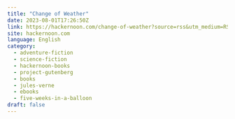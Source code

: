 ```yaml
---
title: "Change of Weather"
date: 2023-08-01T17:26:50Z
link: https://hackernoon.com/change-of-weather?source=rss&utm_medium=RSS&utm_source=news.12bit.vn
site: hackernoon.com
language: English
category:
  - adventure-fiction
  - science-fiction
  - hackernoon-books
  - project-gutenberg
  - books
  - jules-verne
  - ebooks
  - five-weeks-in-a-balloon
draft: false
---
```

